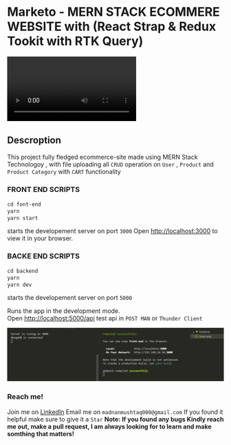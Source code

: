 # Marketo - MERN STACK ECOMMERE WEBSITE with (React Strap & Redux Tookit with RTK Query)
![Ui](demo/marketo-demo.mp4)

## Descroption
This project fully fledged ecommerce-site made using MERN Stack Technologoy , with file uploading all `CRUD` operation on `User` , `Product` and `Product Category` with `CART` functionality

### FRONT END SCRIPTS 
```
cd font-end
yarn
yarn start
```
starts the developement server on port `3000`
Open [http://localhost:3000](http://localhost:3000) to view it in your browser.


### BACKE END SCRIPTS 
```
cd backend
yarn
yarn dev
```
starts the developement server on port `5000`

Runs the app in the development mode.\
Open [http://localhost:5000/api](http://localhost:5000/api/) test api in `POST MAN` or `Thunder Client`

![Ui](demo/scripts.png)

### Reach me!
Join me on [LinkedIn](https://www.linkedin.com/in/m-adnan-mushtaq/)
Email me on `madnanmushtaq000@gmail.com`
If you found  it helpful make sure to give it a `Star`
**Note: If you found any bugs Kindly reach me out, make a pull request, I am always looking for to learn and make somthing that matters!**
